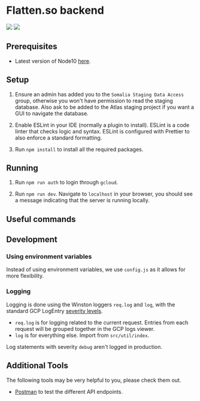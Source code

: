 # Flatten.so backend

<a href="https://codeclimate.com/repos/5eebb93769ce914dc100dcd1/maintainability"><img src="https://api.codeclimate.com/v1/badges/a195459a45a7e562ac07/maintainability" /></a>
<a href="https://codeclimate.com/repos/5eebb93769ce914dc100dcd1/test_coverage"><img src="https://api.codeclimate.com/v1/badges/a195459a45a7e562ac07/test_coverage" /></a>

## Prerequisites

- Latest version of Node10 [here](https://nodejs.org/en/download/releases/).

## Setup

1. Ensure an admin has added you to the `Somalia Staging Data Access` group, otherwise you won't have permission to read the staging database.
Also ask to be added to the Atlas staging project if you want a GUI to navigate the database.

2. Enable ESLint in your IDE (normally a plugin to install). ESLint is a code linter that checks logic and syntax.
ESLint is configured with Prettier to also enforce a standard formatting. 

3. Run `npm install` to install all the required packages.

## Running

1. Run `npm run auth` to login through `gcloud`.

2. Run `npm run dev`. 
Navigate to `localhost` in your browser, you should see a message indicating that the server is running locally.

## Useful commands

## Development

### Using environment variables

Instead of using environment variables, we use `config.js` as it allows for more flexibility.

### Logging

Logging is done using the Winston loggers `req.log` and `log`, with the standard GCP LogEntry [severity levels](https://cloud.google.com/logging/docs/reference/v2/rest/v2/LogEntry#logseverity). 
- `req.log` is for logging related to the current request. Entries from each request will be grouped together in the GCP logs viewer.
- `log` is for everything else. Import from `src/util/index`.

Log statements with severity `debug` aren't logged in production.

## Additional Tools

The following tools may be very helpful to you, please check them out.

- [Postman](https://www.postman.com/) to test the different API endpoints.  
